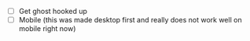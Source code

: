 - [ ] Get ghost hooked up
- [ ] Mobile (this was made desktop first and really does not work well on mobile right now)
